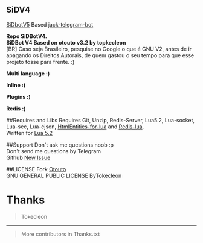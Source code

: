 ## SiDV4

[SiDbotV5](telegram.me/sidbot) Based [jack-telegram-bot](https://github.com/SEEDTEAM/jack-telegram-bot) 

**Repo SiDBotV4.**</br>
**SiDBot V4 Based on otouto v3.2 by topkecleon**</br>
[BR] Caso seja Brasileiro, pesquise no Google o que é GNU V2, antes de ir apagando os Direitos Autorais, de quem gastou o seu tempo para que esse projeto fosse para frente. :)</br>


**Multi language :)**

**Inline :)**

**Plugins :)**

**Redis :)**


##Requires and Libs
Requires Git, Unzip, Redis-Server, Lua5.2, Lua-socket, Lua-sec, Lua-cjson, [HtmlEntities-for-lua](https://github.com/TiagoDanin/htmlEntities-for-lua) and [Redis-lua](https://github.com/nrk/redis-lua).</br>
Written for [Lua 5.2](http://www.lua.org/manual/5.2/)

##Support
Don't ask me questions noob :p</br>
Don't send me questions by Telegram</br>
Github [New Issue](https://github.com/TiagoDanin/SiD/issues/new)

##LICENSE
Fork [Otouto](https://github.com/topkecleon/otouto)</br>
GNU GENERAL PUBLIC LICENSE ByTokecleon

# Thanks
>Tokecleon
---
>More contributors in Thanks.txt
